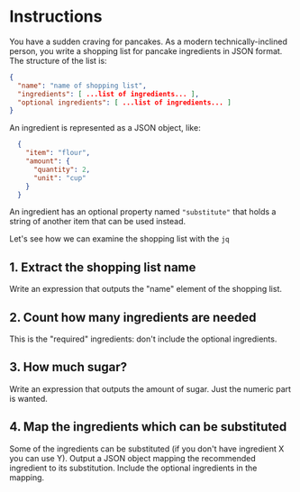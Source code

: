 # Instructions

You have a sudden craving for pancakes.
As a modern technically-inclined person, you write a shopping list for pancake ingredients in JSON format.
The structure of the list is:

```json
{
  "name": "name of shopping list",
  "ingredients": [ ...list of ingredients... ],
  "optional ingredients": [ ...list of ingredients... ]
}
```

An ingredient is represented as a JSON object, like:

```json
  {
    "item": "flour",
    "amount": {
      "quantity": 2,
      "unit": "cup"
    }
  }
```
An ingredient has an optional property named `"substitute"` that holds a
string of another item that can be used instead.

Let's see how we can examine the shopping list with the `jq`

## 1. Extract the shopping list name

Write an expression that outputs the "name" element of the shopping list.

## 2. Count how many ingredients are needed

This is the "required" ingredients: don't include the optional ingredients.

## 3. How much sugar?

Write an expression that outputs the amount of sugar.
Just the numeric part is wanted.

## 4. Map the ingredients which can be substituted

Some of the ingredients can be substituted (if you don't have ingredient X you can use Y).
Output a JSON object mapping the recommended ingredient to its substitution.
Include the optional ingredients in the mapping.
